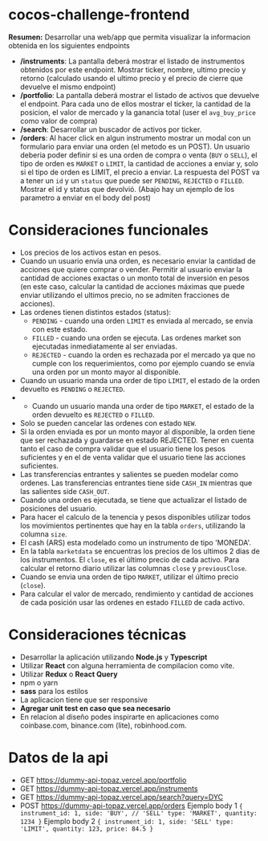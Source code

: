 # cocos-challenge-frontend

**Resumen:**
Desarrollar una web/app que permita visualizar la informacion obtenida en los siguientes endpoints
- **/instruments**: La pantalla deberá mostrar el listado de instrumentos obtenidos por este endpoint. Mostrar ticker, nombre, ultimo precio y retorno (calculado usando el ultimo precio y el precio de cierre que devuelve el mismo endpoint)
- **/portfolio**: La pantalla deberá mostrar el listado de activos que devuelve el endpoint. Para cada uno de ellos mostrar el ticker, la cantidad de la posicion, el valor de mercado y la ganancia total (user el `avg_buy_price` como valor de compra)
- **/search**: Desarrollar un buscador de activos por ticker.
- **/orders**: Al hacer click en algun instrumento mostrar un modal con un formulario para enviar una orden (el metodo es un POST). Un usuario deberia poder definir si es una orden de compra o venta (`BUY` o `SELL`), el tipo de orden es `MARKET` o `LIMIT`, la cantidad de acciones a enviar y, solo si el tipo de orden es LIMIT, el precio a enviar. La respuesta del POST va a tener un `id` y un `status` que puede ser `PENDING`, `REJECTED` o `FILLED`. Mostrar el id y status que devolvió. (Abajo hay un ejemplo de los parametro a enviar en el body del post)

# Consideraciones funcionales
- Los precios de los activos estan en pesos.
- Cuando un usuario envía una orden, es necesario enviar la cantidad de acciones que quiere comprar o vender. Permitir al usuario enviar la cantidad de acciones exactas o un monto total de inversión en pesos (en este caso, calcular la cantidad de acciones máximas que puede enviar utilizando el ultimos precio, no se admiten fracciones de acciones).
- Las ordenes tienen distintos estados (status): 
    - `PENDING` - cuando una orden `LIMIT` es enviada al mercado, se envía con este estado.
    - `FILLED` - cuando una orden se ejecuta. Las ordenes market son ejecutadas inmediatamente al ser enviadas.
    - `REJECTED` - cuando la orden es rechazada por el mercado ya que no cumple con los requerimientos, como por ejemplo cuando se envía una orden por un monto mayor al disponible.
- Cuando un usuario manda una order de tipo `LIMIT`, el estado de la orden devuelto es `PENDING` o `REJECTED`.
- - Cuando un usuario manda una order de tipo `MARKET`, el estado de la orden devuelto es `REJECTED` o `FILLED`.
- Solo se pueden cancelar las ordenes con estado `NEW`.
- Si la orden enviada es por un monto mayor al disponible, la orden tiene que ser rechazada y guardarse en estado REJECTED. Tener en cuenta tanto el caso de compra validar que el usuario tiene los pesos suficientes y en el de venta validar que el usuario tiene las acciones suficientes.
- Las transferencias entrantes y salientes se pueden modelar como ordenes. Las transferencias entrantes tiene side `CASH_IN` mientras que las salientes side `CASH_OUT`.
- Cuando una orden es ejecutada, se tiene que actualizar el listado de posiciones del usuario.
- Para hacer el calculo de la tenencia y pesos disponibles utilizar todos los movimientos pertinentes que hay en la tabla `orders`, utilizando la columna `size`.
- El cash (ARS) esta modelado como un instrumento de tipo 'MONEDA'.
- En la tabla `marketdata` se encuentras los precios de los ultimos 2 dias de los instrumentos. El `close`, es el último precio de cada activo. Para calcular el retorno diario utilizar las columnas `close` y `previousClose`.
- Cuando se envia una orden de tipo `MARKET`, utilizar el último precio (`close`).
- Para calcular el valor de mercado, rendimiento y cantidad de acciones de cada posición usar las ordenes en estado `FILLED` de cada activo.

# Consideraciones técnicas
- Desarrollar la aplicación utilizando **Node.js** y **Typescript**
- Utilizar **React** con alguna herramienta de compilacion como vite.
- Utilizar **Redux** o **React Query**
- npm o yarn
- **sass** para los estilos
- La aplicacion tiene que ser responsive
- **Agregar unit test en caso que sea necesario**
- En relacion al diseño podes inspirarte en aplicaciones como coinbase.com, binance.com (lite), robinhood.com.

# Datos de la api
- GET https://dummy-api-topaz.vercel.app/portfolio
- GET https://dummy-api-topaz.vercel.app/instruments
- GET https://dummy-api-topaz.vercel.app/search?query=DYC
- POST https://dummy-api-topaz.vercel.app/orders
  Ejemplo body 1
  `{
      instrument_id: 1,
      side: 'BUY', // 'SELL'
      type: 'MARKET',
      quantity: 1234
  }`
  Ejemplo body 2
  `{
      instrument_id: 1,
      side: 'SELL'
      type: 'LIMIT',
      quantity: 123,
      price: 84.5
  }`
    
